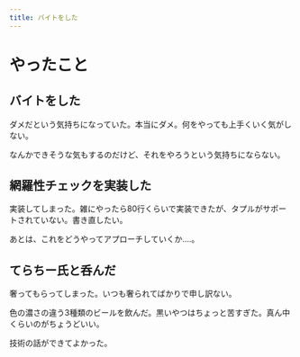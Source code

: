 ```yaml
---
title: バイトをした
---
```


# やったこと

## バイトをした

ダメだという気持ちになっていた。本当にダメ。何をやっても上手くいく気がしない。

なんかできそうな気もするのだけど、それをやろうという気持ちにならない。

## 網羅性チェックを実装した

実装してしまった。雑にやったら80行くらいで実装できたが、タプルがサポートされていない。書き直したい。

あとは、これをどうやってアプローチしていくか‥‥。

## てらちー氏と呑んだ

奢ってもらってしまった。いつも奢られてばかりで申し訳ない。

色の濃さの違う3種類のビールを飲んだ。黒いやつはちょっと苦すぎた。真ん中くらいのがちょうどいい。

技術の話ができてよかった。
